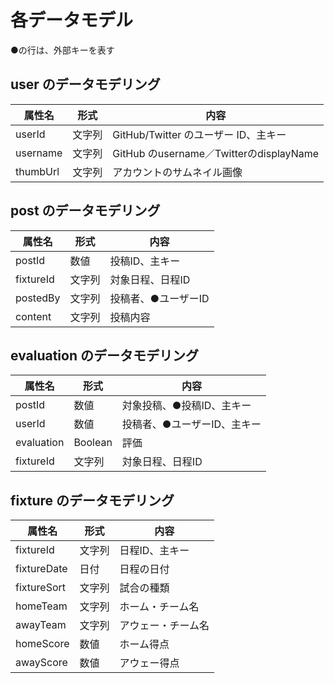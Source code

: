 # 各データモデル

●の行は、外部キーを表す

## user のデータモデリング
| 属性名      | 形式  | 内容                                   |
| -------- | --- | ------------------------------------ |
| userId   | 文字列 | GitHub/Twitter のユーザー ID、主キー          |
| username | 文字列 | GitHub のusername／TwitterのdisplayName |
| thumbUrl | 文字列 | アカウントのサムネイル画像                        |

## post のデータモデリング
| 属性名       | 形式  | 内容          |
| --------- | --- | ----------- |
| postId    | 数値  | 投稿ID、主キー    |
| fixtureId | 文字列 | 対象日程、日程ID  |
| postedBy  | 文字列 | 投稿者、●ユーザーID |
| content   | 文字列 | 投稿内容        |

## evaluation のデータモデリング
| 属性名        | 形式      | 内容              |
| ---------- | ------- | --------------- |
| postId     | 数値      | 対象投稿、●投稿ID、主キー  |
| userId     | 数値      | 投稿者、●ユーザーID、主キー |
| evaluation | Boolean | 評価              |
| fixtureId  | 文字列     | 対象日程、日程ID       |

## fixture のデータモデリング
| 属性名         | 形式  | 内容        |
| ----------- | --- | --------- |
| fixtureId   | 文字列 | 日程ID、主キー  |
| fixtureDate | 日付  | 日程の日付     |
| fixtureSort | 文字列 | 試合の種類     |
| homeTeam    | 文字列 | ホーム・チーム名  |
| awayTeam    | 文字列 | アウェー・チーム名 |
| homeScore   | 数値  | ホーム得点     |
| awayScore   | 数値  | アウェー得点    |
